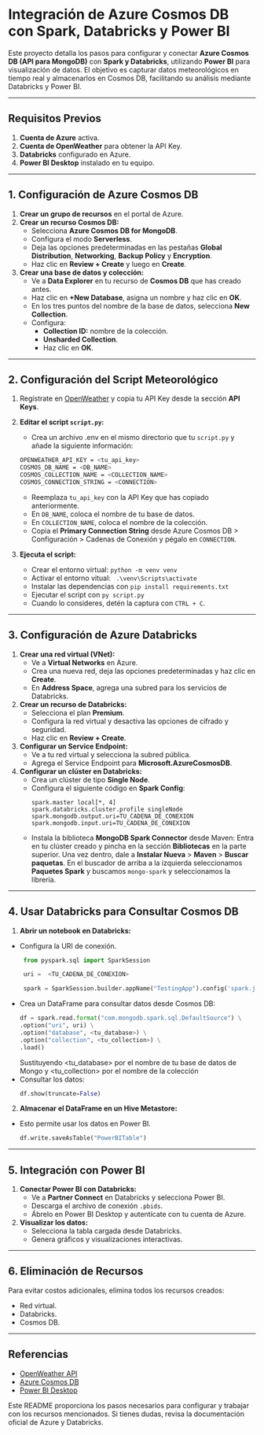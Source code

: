 

# Integración de Azure Cosmos DB con Spark, Databricks y Power BI

Este proyecto detalla los pasos para configurar y conectar **Azure Cosmos DB (API para MongoDB)** con **Spark y Databricks**, utilizando **Power BI** para visualización de datos. El objetivo es capturar datos meteorológicos en tiempo real y almacenarlos en Cosmos DB, facilitando su análisis mediante Databricks y Power BI.

---

## Requisitos Previos
1. **Cuenta de Azure** activa.
2. **Cuenta de OpenWeather** para obtener la API Key.
3. **Databricks** configurado en Azure.
4. **Power BI Desktop** instalado en tu equipo.

---

## 1. Configuración de Azure Cosmos DB
1. **Crear un grupo de recursos** en el portal de Azure.
2. **Crear un recurso Cosmos DB:**
   - Selecciona **Azure Cosmos DB for MongoDB**.
   - Configura el modo **Serverless**.
   - Deja las opciones predeterminadas en las pestañas **Global Distribution**, **Networking**, **Backup Policy** y **Encryption**.
   - Haz clic en **Review + Create** y luego en **Create**.
3. **Crear una base de datos y colección:**
   - Ve a **Data Explorer** en tu recurso de **Cosmos DB** que has creado antes.
   - Haz clic en **+New Database**, asigna un nombre y haz clic en **OK**.
   - En los tres puntos del nombre de la base de datos, selecciona **New Collection**.
   - Configura:
     - **Collection ID:** nombre de la colección.
     - **Unsharded Collection**.
     - Haz clic en **OK**.

---

## 2. Configuración del Script Meteorológico
1. Regístrate en [OpenWeather](https://openweathermap.org/api) y copia tu API Key desde la sección **API Keys**.
2. **Editar el script `script.py`:**
    - Crea un archivo .env en el mismo directorio que tu `script.py` y añade la siguiente información:
    ```bash
    OPENWEATHER_API_KEY = <tu_api_key>  
    COSMOS_DB_NAME = <DB_NAME>
    COSMOS_COLLECTION_NAME = <COLLECTION_NAME>
    COSMOS_CONNECTION_STRING = <CONNECTION>
    ```
   - Reemplaza `tu_api_key` con la API Key que has copiado anteriormente.
   - En `DB_NAME`, coloca el nombre de tu base de datos.
   - En `COLLECTION_NAME`, coloca el nombre de la colección.
   - Copia el **Primary Connection String** desde Azure Cosmos DB > Configuración > Cadenas de Conexión y pégalo en `CONNECTION`.

3. **Ejecuta el script:**
    - Crear el entorno virtual:  `python -m venv venv`
    - Activar el entorno vitual: ` .\venv\Scripts\activate`
    - Instalar las dependencias con `pip install requirements.txt`
   - Ejecutar el script con `py script.py`
   - Cuando lo consideres, detén la captura con `CTRL + C`.

---

## 3. Configuración de Azure Databricks
1. **Crear una red virtual (VNet):**
   - Ve a **Virtual Networks** en Azure.
   - Crea una nueva red, deja las opciones predeterminadas y haz clic en **Create**.
   - En **Address Space**, agrega una subred para los servicios de Databricks.
2. **Crear un recurso de Databricks:**
   - Selecciona el plan **Premium**.
   - Configura la red virtual y desactiva las opciones de cifrado y seguridad.
   - Haz clic en **Review + Create**.
3. **Configurar un Service Endpoint:**
   - Ve a tu red virtual y selecciona la subred pública.
   - Agrega el Service Endpoint para **Microsoft.AzureCosmosDB**.
4. **Configurar un clúster en Databricks:**
   - Crea un clúster de tipo **Single Node**.
   - Configura el siguiente código en **Spark Config**:
     ```plaintext
     spark.master local[*, 4]
     spark.databricks.cluster.profile singleNode
     spark.mongodb.output.uri=TU_CADENA_DE_CONEXION
     spark.mongodb.input.uri=TU_CADENA_DE_CONEXION
     ```
   - Instala la biblioteca **MongoDB Spark Connector** desde Maven:
   Entra en tu clúster creado y pincha en la sección **Bibliotecas** en la parte superior. Una vez dentro, dale a **Instalar Nueva** > **Maven** > **Buscar paquetas**. En el buscador de arriba a la izquierda seleccionamos **Paquetes Spark** y buscamos `mongo-spark` y seleccionamos la librería.

---

## 4. Usar Databricks para Consultar Cosmos DB
1. **Abrir un notebook en Databricks:**
- Configura la URI de conexión.
   ```python
    from pyspark.sql import SparkSession

    uri =  <TU_CADENA_DE_CONEXION>

    spark = SparkSession.builder.appName("TestingApp").config('spark.jars.  packages', 'org.mongodb.spark:mongo-spark-connector_2.12:3.0.1').getOrCreate()
    ```
- Crea un DataFrame para consultar datos desde Cosmos DB:
    ```python
    df = spark.read.format("com.mongodb.spark.sql.DefaultSource") \
    .option("uri", uri) \
    .option("database", <tu_database>) \
    .option("collection", <tu_collection>) \
    .load()
    ```
    Sustituyendo <tu_database> por el nombre de tu base de datos de Mongo y <tu_collection> por el nombre de la colección
- Consultar los datos:
    ```python
    df.show(truncate=False)
    ```
2. **Almacenar el DataFrame en un Hive Metastore:**
- Esto permite usar los datos en Power BI.
     ```python
    df.write.saveAsTable("PowerBITable")
    ```
---

## 5. Integración con Power BI
1. **Conectar Power BI con Databricks:**
   - Ve a **Partner Connect** en Databricks y selecciona Power BI.
   - Descarga el archivo de conexión `.pbids`.
   - Ábrelo en Power BI Desktop y autentícate con tu cuenta de Azure.
2. **Visualizar los datos:**
   - Selecciona la tabla cargada desde Databricks.
   - Genera gráficos y visualizaciones interactivas.
---

## 6. Eliminación de Recursos
Para evitar costos adicionales, elimina todos los recursos creados:
- Red virtual.
- Databricks.
- Cosmos DB.

---

## Referencias
- [OpenWeather API](https://openweathermap.org/api)
- [Azure Cosmos DB](https://azure.microsoft.com/en-us/products/cosmos-db/)
- [Power BI Desktop](https://powerbi.microsoft.com/)

Este README proporciona los pasos necesarios para configurar y trabajar con los recursos mencionados. Si tienes dudas, revisa la documentación oficial de Azure y Databricks.


